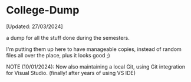 # College-Dump
[Updated: 27/03/2024]

a dump for all the stuff done during the semesters. 

I'm putting them up here to have manageable copies, instead of random files all over the place, plus it looks good ;)

NOTE (10/01/2024): Now also maintaining a local Git, using Git integration for Visual Studio. (finally! after years of using VS IDE)

